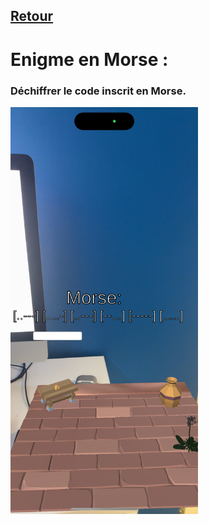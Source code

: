 ## [Retour](/ressources/Enigmes.md)

# Enigme en Morse :

  ### Déchiffrer le code inscrit en Morse.

  <img src="/Images/IMG_1557.PNG" alt="Morse" width="300">
